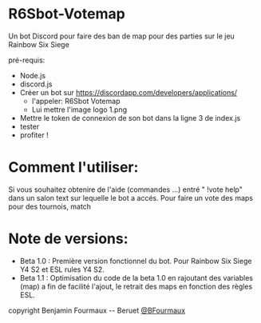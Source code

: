 # R6Sbot-Votemap
Un bot Discord pour faire des ban de map pour des parties sur le jeu Rainbow Six Siege


pré-requis:
 - Node.js
 - discord.js
 - Créer un bot sur https://discordapp.com/developers/applications/
      - l'appeler: R6Sbot Votemap
      - Lui mettre l'image logo 1.png
 - Mettre le token de connexion de son bot dans la ligne 3 de index.js
 - tester
 - profiter !

# Comment l'utiliser:
Si vous souhaitez obtenire de l'aide (commandes ...) entré " !vote help" dans un salon text sur lequelle le bot a accés.
Pour faire un vote des maps pour des tournois, match

# Note de versions:
- Beta 1.0 : Première version fonctionnel du bot. Pour Rainbow Six Siege Y4 S2 et ESL rules Y4 S2.
- Beta 1.1 : Optimisation du code de la beta 1.0 en rajoutant des variables (map) a fin de facilité l'ajout, le retrait des maps en fonction des règles ESL.


copyright Benjamin Fourmaux -- Beruet [@BFourmaux](https://www.twitter.com/BFourmaux)
